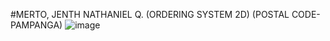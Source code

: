 #MERTO, JENTH NATHANIEL Q. (ORDERING SYSTEM 2D) (POSTAL CODE- PAMPANGA)
![image](https://github.com/iGYATTonsomething/event-driven-semi-final-2D/assets/146650432/0d4d166e-eb96-4cd4-9199-917752570fa6)
